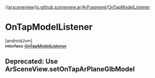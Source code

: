//[arsceneview](../../../../index.md)/[io.github.sceneview.ar](../../index.md)/[ArFragment](../index.md)/[OnTapModelListener](index.md)

# OnTapModelListener

[androidJvm]\
~~interface~~ [~~OnTapModelListener~~](index.md)

##  Deprecated: Use ArSceneView.setOnTapArPlaneGlbModel
